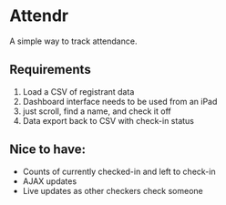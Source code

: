 # Attendr

A simple way to track attendance.

## Requirements

1. Load a CSV of registrant data
2. Dashboard interface needs to be used from an iPad
3. just scroll, find a name, and check it off
4. Data export back to CSV with check-in status

## Nice to have:

- Counts of currently checked-in and left to check-in
- AJAX updates
- Live updates as other checkers check someone
